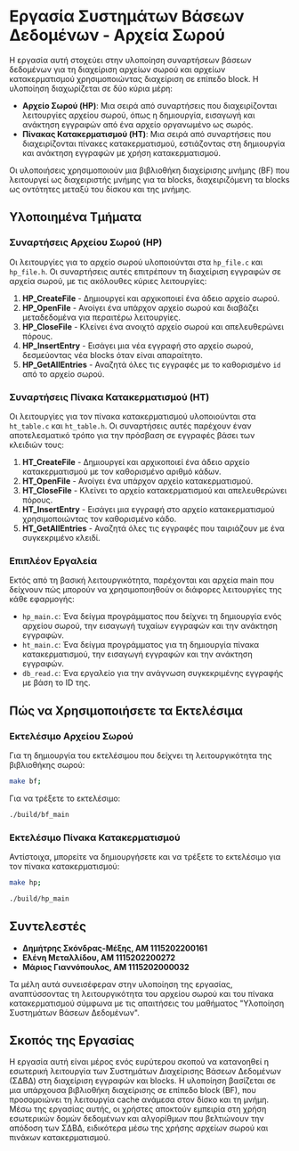 # Εργασία Συστημάτων Βάσεων Δεδομένων - Αρχεία Σωρού

Η εργασία αυτή στοχεύει στην υλοποίηση συναρτήσεων βάσεων δεδομένων για τη διαχείριση αρχείων σωρού και αρχείων κατακερματισμού χρησιμοποιώντας διαχείριση σε επίπεδο block. Η υλοποίηση διαχωρίζεται σε δύο κύρια μέρη:

- **Αρχείο Σωρού (HP)**: Μια σειρά από συναρτήσεις που διαχειρίζονται λειτουργίες αρχείου σωρού, όπως η δημιουργία, εισαγωγή και ανάκτηση εγγραφών από ένα αρχείο οργανωμένο ως σωρός.
- **Πίνακας Κατακερματισμού (HT)**: Μια σειρά από συναρτήσεις που διαχειρίζονται πίνακες κατακερματισμού, εστιάζοντας στη δημιουργία και ανάκτηση εγγραφών με χρήση κατακερματισμού.

Οι υλοποιήσεις χρησιμοποιούν μια βιβλιοθήκη διαχείρισης μνήμης (BF) που λειτουργεί ως διαχειριστής μνήμης για τα blocks, διαχειριζόμενη τα blocks ως οντότητες μεταξύ του δίσκου και της μνήμης.

## Υλοποιημένα Τμήματα

### Συναρτήσεις Αρχείου Σωρού (HP)
Οι λειτουργίες για το αρχείο σωρού υλοποιούνται στα `hp_file.c` και `hp_file.h`. Οι συναρτήσεις αυτές επιτρέπουν τη διαχείριση εγγραφών σε αρχεία σωρού, με τις ακόλουθες κύριες λειτουργίες:

1. **HP_CreateFile** - Δημιουργεί και αρχικοποιεί ένα άδειο αρχείο σωρού.
2. **HP_OpenFile** - Ανοίγει ένα υπάρχον αρχείο σωρού και διαβάζει μεταδεδομένα για περαιτέρω λειτουργίες.
3. **HP_CloseFile** - Κλείνει ένα ανοιχτό αρχείο σωρού και απελευθερώνει πόρους.
4. **HP_InsertEntry** - Εισάγει μια νέα εγγραφή στο αρχείο σωρού, δεσμεύοντας νέα blocks όταν είναι απαραίτητο.
5. **HP_GetAllEntries** - Αναζητά όλες τις εγγραφές με το καθορισμένο `id` από το αρχείο σωρού.

### Συναρτήσεις Πίνακα Κατακερματισμού (HT)
Οι λειτουργίες για τον πίνακα κατακερματισμού υλοποιούνται στα `ht_table.c` και `ht_table.h`. Οι συναρτήσεις αυτές παρέχουν έναν αποτελεσματικό τρόπο για την πρόσβαση σε εγγραφές βάσει των κλειδιών τους:

1. **HT_CreateFile** - Δημιουργεί και αρχικοποιεί ένα άδειο αρχείο κατακερματισμού με τον καθορισμένο αριθμό κάδων.
2. **HT_OpenFile** - Ανοίγει ένα υπάρχον αρχείο κατακερματισμού.
3. **HT_CloseFile** - Κλείνει το αρχείο κατακερματισμού και απελευθερώνει πόρους.
4. **HT_InsertEntry** - Εισάγει μια εγγραφή στο αρχείο κατακερματισμού χρησιμοποιώντας τον καθορισμένο κάδο.
5. **HT_GetAllEntries** - Αναζητά όλες τις εγγραφές που ταιριάζουν με ένα συγκεκριμένο κλειδί.

### Επιπλέον Εργαλεία
Εκτός από τη βασική λειτουργικότητα, παρέχονται και αρχεία main που δείχνουν πώς μπορούν να χρησιμοποιηθούν οι διάφορες λειτουργίες της κάθε εφαρμογής:

- `hp_main.c`: Ένα δείγμα προγράμματος που δείχνει τη δημιουργία ενός αρχείου σωρού, την εισαγωγή τυχαίων εγγραφών και την ανάκτηση εγγραφών.
- `ht_main.c`: Ένα δείγμα προγράμματος για τη δημιουργία πίνακα κατακερματισμού, την εισαγωγή εγγραφών και την ανάκτηση εγγραφών.
- `db_read.c`: Ένα εργαλείο για την ανάγνωση συγκεκριμένης εγγραφής με βάση το ID της.

## Πώς να Χρησιμοποιήσετε τα Εκτελέσιμα

### Εκτελέσιμο Αρχείου Σωρού
Για τη δημιουργία του εκτελέσιμου που δείχνει τη λειτουργικότητα της βιβλιοθήκης σωρού:

```sh
make bf;
```

Για να τρέξετε το εκτελέσιμο:

```sh
./build/bf_main
```

### Εκτελέσιμο Πίνακα Κατακερματισμού
Αντίστοιχα, μπορείτε να δημιουργήσετε και να τρέξετε το εκτελέσιμο για τον πίνακα κατακερματισμού:

```sh
make hp;
```
```sh
./build/hp_main
```

## Συντελεστές
- **Δημήτρης Σκόνδρας-Μέξης, AM 1115202200161**
- **Ελένη Μεταλλίδου, AM 1115202200272**
- **Μάριος Γιαννόπουλος, AM 1115202000032**

Τα μέλη αυτά συνεισέφεραν στην υλοποίηση της εργασίας, αναπτύσσοντας τη λειτουργικότητα του αρχείου σωρού και του πίνακα κατακερματισμού σύμφωνα με τις απαιτήσεις του μαθήματος "Υλοποίηση Συστημάτων Βάσεων Δεδομένων".

## Σκοπός της Εργασίας
Η εργασία αυτή είναι μέρος ενός ευρύτερου σκοπού να κατανοηθεί η εσωτερική λειτουργία των Συστημάτων Διαχείρισης Βάσεων Δεδομένων (ΣΔΒΔ) στη διαχείριση εγγραφών και blocks. Η υλοποίηση βασίζεται σε μια υπάρχουσα βιβλιοθήκη διαχείρισης σε επίπεδο block (BF), που προσομοιώνει τη λειτουργία cache ανάμεσα στον δίσκο και τη μνήμη. Μέσω της εργασίας αυτής, οι χρήστες αποκτούν εμπειρία στη χρήση εσωτερικών δομών δεδομένων και αλγορίθμων που βελτιώνουν την απόδοση των ΣΔΒΔ, ειδικότερα μέσω της χρήσης αρχείων σωρού και πινάκων κατακερματισμού.
